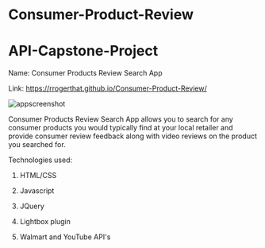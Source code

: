 # Consumer-Product-Review

# API-Capstone-Project

Name: Consumer Products Review Search App

Link: https://rrogerthat.github.io/Consumer-Product-Review/

![appscreenshot](https://user-images.githubusercontent.com/33015217/39390113-fb93a07a-4a44-11e8-8de0-e35795ab4f01.PNG)

Consumer Products Review Search App allows you to search for any consumer products you would typically find at your local retailer and
provide consumer review feedback along with video reviews on the product you searched for.

Technologies used:

1. HTML/CSS

2. Javascript

3. JQuery

4. Lightbox plugin

5. Walmart and YouTube API's
